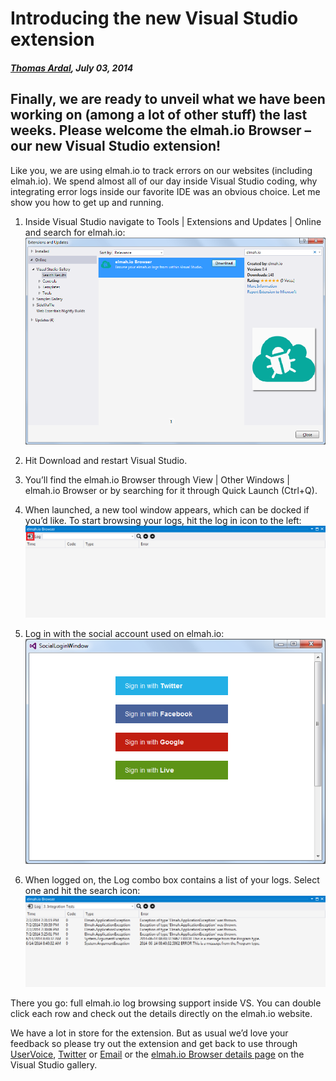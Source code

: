 # Introducing the new Visual Studio extension

##### [Thomas Ardal](http://elmah.io/about/), July 03, 2014

## Finally, we are ready to unveil what we have been working on (among a lot of other stuff) the last weeks. Please welcome the elmah.io Browser – our new Visual Studio extension!

Like you, we are using elmah.io to track errors on our websites (including elmah.io). We spend almost all of our day inside Visual Studio coding, why integrating error logs inside our favorite IDE was an obvious choice. Let me show you how to get up and running.

1. Inside Visual Studio navigate to Tools | Extensions and Updates | Online and search for elmah.io: 
![VS extension](/images/2014/07/vsextension1.png)

2. Hit Download and restart Visual Studio.

3. You’ll find the elmah.io Browser through View | Other Windows | elmah.io Browser or by searching for it through Quick Launch (Ctrl+Q).

4. When launched, a new tool window appears, which can be docked if you’d like. To start browsing your logs, hit the log in icon to the left: 
![VS extension](/images/2014/07/vsextension2.png)

5. Log in with the social account used on elmah.io: 
![VS extension](/images/2014/07/vsextension3.png)

6. When logged on, the Log combo box contains a list of your logs. Select one and hit the search icon: 
![VS extension](/images/2014/07/vsextension4.png)

There you go: full elmah.io log browsing support inside VS. You can double click each row and check out the details directly on the elmah.io website.

We have a lot in store for the extension. But as usual we’d love your feedback so please try out the extension and get back to use through [UserVoice](http://elmahio.uservoice.com/), [Twitter](https://twitter.com/elmah_io) or [Email](mailto:info@elmah.io) or the [elmah.io Browser details page](http://visualstudiogallery.msdn.microsoft.com/0225db2a-9074-45eb-a4be-d1cf42d6a94d) on the Visual Studio gallery.
